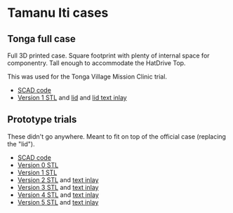 # Tamanu Iti cases

## Tonga full case

Full 3D printed case.
Square footprint with plenty of internal space for componentry.
Tall enough to accommodate the HatDrive Top.

This was used for the Tonga Village Mission Clinic trial.

- [SCAD code](./tonga/case.scad)
- [Version 1 STL](./tonga/renders/case-tonga-1C.stl) and [lid](./tonga/renders/case-tonga-1L.stl) and [lid text inlay](./tonga/renders/case-tonga-1T.stl)

## Prototype trials

These didn't go anywhere.
Meant to fit on top of the official case (replacing the "lid").

- [SCAD code](./proto-0/case.scad)
- [Version 0 STL](./proto-0/renders/case-proto-0.stl)
- [Version 1 STL](./proto-0/renders/case-proto-1.stl)
- [Version 2 STL](./proto-0/renders/case-proto-2.stl) and [text inlay](./proto-0/renders/case-proto-2T.stl)
- [Version 3 STL](./proto-0/renders/case-proto-3.stl) and [text inlay](./proto-0/renders/case-proto-3T.stl)
- [Version 4 STL](./proto-0/renders/case-proto-4.stl) and [text inlay](./proto-0/renders/case-proto-4T.stl)
- [Version 5 STL](./proto-0/renders/case-proto-5.stl) and [text inlay](./proto-0/renders/case-proto-5T.stl)
